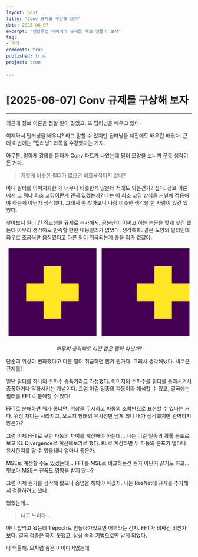 ```yaml
---
layout: post
title: "Conv 규제를 구상해 보자"
date: 2025-06-07
excerpt: "컨볼루션 레이어의 규제를 새로 만들어 보자"
tag: 
- 기타
comments: true
published: true
project: true

---
```


# [2025-06-07] Conv 규제를 구상해 보자

---

최근에 정보 이론을 접할 일이 많았고, 또 딥러닝을 배우고 있다.

이제와서 딥러닝을 배우냐? 라고 말할 수 있지만 딥러닝을 예전에도 배우긴 배웠다. 근데 이번에는 "딥러닝" 과목을 수강했다는 거지.

아무튼, 멍하게 강의를 듣다가 Conv 파트가 나왔는데 필터 모양을 보니까 문득 생각이 든 거다.

> 저렇게 비슷한 필터가 많으면 비효율적이지 않나?

아니 필터를 이미지화한 게 너무나 비슷한게 많은데 저래도 되는건가? 싶다. 정보 이론에서 그 뭐냐 희소 코딩이란게 괜히 있겠는가? 나는 이 희소 코딩 방식을 커널에 적용해야 하는게 아닌가 생각했다. 그래서 좀 찾아보니 나랑 비슷한 생각을 한 사람이 있긴 있었다.

찾아보니 필터 간 직교성을 규제로 추가해서, 공분산이 어쩌고 하는 논문을 몇개 찾긴 했는데 아무리 생각해도 만족할 만한 내용일리가 없었다. 생각해봐. 같은 모양의 필터인데 좌우로 조금씩만 움직였다고 다른 필터 취급되는게 좋을 리가 없잖아.

![](../images/comparepng.png)
<p align="center"><em>아무리 생각해도 이건 같은 필터 아닌가?</em></p>

단순히 위상이 변화했다고 다른 필터 취급하면 뭔가 뭔가다. 그래서 생각해냈다. 새로운 규제를!

일단 필터를 하나의 주파수 증폭기라고 가정했다. 이미지의 주파수를 필터를 통과시켜서 증폭하거나 약화시키는 개념이다. 그럼 이걸 일종의 파동이라 해석할 수 있고, 결국에는 필터를 FFT로 분해할 수 있다!

FFT로 분해하면 뭐가 좋냐면, 위상을 무시하고 파동의 조합만으로 표현할 수 있다는 거다. 위상 차이는 사라지고, 오로지 형태의 유사성만 남게 되니 내가 생각했지만 완벽하지 않은가?

그럼 이제 FFT로 구한 파동의 차이를 계산해야 하는데... 나는 이걸 일종의 확률 분포로 보고 KL Divergence로 계산해보기로 했다. KL로 계산하면 두 파동의 분포가 얼마나 유사한지를 알 수 있을테니 얼마나 좋은가.

MSE로 계산할 수도 있겠는데... FFT를 MSE로 비교하는건 뭔가 아닌거 같기도 하고... 뭣보다 MSE는 진폭도 영향을 받지 않나?

그럼 이제 뭔가를 생각해 봤으니 증명을 해봐야 하겠지. 나는 ResNet에 규제를 추가해서 검증하려고 했다.

했었는데...

> 너무 느리다...

아니 밥먹고 왔는데 1 epoch도 안돌아가있으면 어쩌라는 건지. FFT가 비싸긴 비싼가 보다. 결국 검증은 하지 못했고, 상상 속의 기법으로만 남게 되었다.

나 억울해. 모처럼 좋은 아이디어였는데

